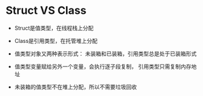 # Struct VS Class

* Struct是值类型，在线程栈上分配

* Class是引用类型，在托管堆上分配

* 值类型对象又两种表示形式： 未装箱和已装箱，引用类型总是处于已装箱形式

* 值类型变量赋给另外一个变量，会执行逐子段复制， 引用类型只需复制内存地址

* 未装箱的值类型不在堆上分配，所以不需要垃圾回收
